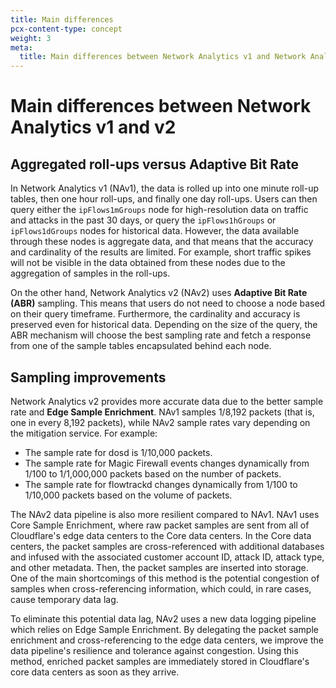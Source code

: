 ```yaml
---
title: Main differences
pcx-content-type: concept
weight: 3
meta:
  title: Main differences between Network Analytics v1 and Network Analytics v2
---
```


# Main differences between Network Analytics v1 and v2

## Aggregated roll-ups versus Adaptive Bit Rate

In Network Analytics v1 (NAv1), the data is rolled up into one minute roll-up tables, then one hour roll-ups, and finally one day roll-ups. Users can then query either the `ipFlows1mGroups` node for high-resolution data on traffic and attacks in the past 30 days, or query the `ipFlows1hGroups` or `ipFlows1dGroups` nodes for historical data. However, the data available through these nodes is aggregate data, and that means that the accuracy and cardinality of the results are limited. For example, short traffic spikes will not be visible in the data obtained from these nodes due to the aggregation of samples in the roll-ups.

On the other hand, Network Analytics v2 (NAv2) uses **Adaptive Bit Rate (ABR)** sampling. This means that users do not need to choose a node based on their query timeframe. Furthermore, the cardinality and accuracy is preserved even for historical data. Depending on the size of the query, the ABR mechanism will choose the best sampling rate and fetch a response from one of the sample tables encapsulated behind each node.

## Sampling improvements

Network Analytics v2 provides more accurate data due to the better sample rate and **Edge Sample Enrichment**. NAv1 samples 1/8,192 packets (that is, one in every 8,192 packets), while NAv2 sample rates vary depending on the mitigation service. For example:

* The sample rate for dosd is 1/10,000 packets.
* The sample rate for Magic Firewall events changes dynamically from 1/100 to 1/1,000,000 packets based on the number of packets.
* The sample rate for flowtrackd changes dynamically from 1/100 to 1/10,000 packets based on the volume of packets.

The NAv2 data pipeline is also more resilient compared to NAv1. NAv1 uses Core Sample Enrichment, where raw packet samples are sent from all of Cloudflare's edge data centers to the Core data centers. In the Core data centers, the packet samples are cross-referenced with additional databases and infused with the associated customer account ID, attack ID, attack type, and other metadata. Then, the packet samples are inserted into storage. One of the main shortcomings of this method is the potential congestion of samples when cross-referencing information, which could, in rare cases, cause temporary data lag.

To eliminate this potential data lag, NAv2 uses a new data logging pipeline which relies on Edge Sample Enrichment. By delegating the packet sample enrichment and cross-referencing to the edge data centers, we improve the data pipeline's resilience and tolerance against congestion. Using this method, enriched packet samples are immediately stored in Cloudflare's core data centers as soon as they arrive.
